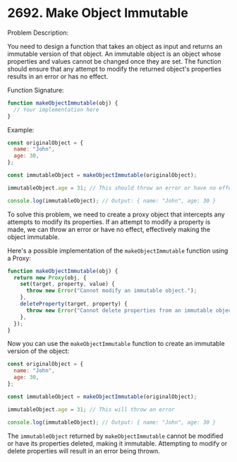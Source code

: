 # 2692. Make Object Immutable

Problem Description:

You need to design a function that takes an object as input and returns an immutable version of that object. An immutable object is an object whose properties and values cannot be changed once they are set. The function should ensure that any attempt to modify the returned object's properties results in an error or has no effect.

Function Signature:
```javascript
function makeObjectImmutable(obj) {
  // Your implementation here
}
```

Example:
```javascript
const originalObject = {
  name: "John",
  age: 30,
};

const immutableObject = makeObjectImmutable(originalObject);

immutableObject.age = 31; // This should throw an error or have no effect

console.log(immutableObject); // Output: { name: "John", age: 30 }
```

To solve this problem, we need to create a proxy object that intercepts any attempts to modify its properties. If an attempt to modify a property is made, we can throw an error or have no effect, effectively making the object immutable.

Here's a possible implementation of the `makeObjectImmutable` function using a Proxy:

```javascript
function makeObjectImmutable(obj) {
  return new Proxy(obj, {
    set(target, property, value) {
      throw new Error("Cannot modify an immutable object.");
    },
    deleteProperty(target, property) {
      throw new Error("Cannot delete properties from an immutable object.");
    },
  });
}
```

Now you can use the `makeObjectImmutable` function to create an immutable version of the object:

```javascript
const originalObject = {
  name: "John",
  age: 30,
};

const immutableObject = makeObjectImmutable(originalObject);

immutableObject.age = 31; // This will throw an error

console.log(immutableObject); // Output: { name: "John", age: 30 }
```

The `immutableObject` returned by `makeObjectImmutable` cannot be modified or have its properties deleted, making it immutable. Attempting to modify or delete properties will result in an error being thrown.